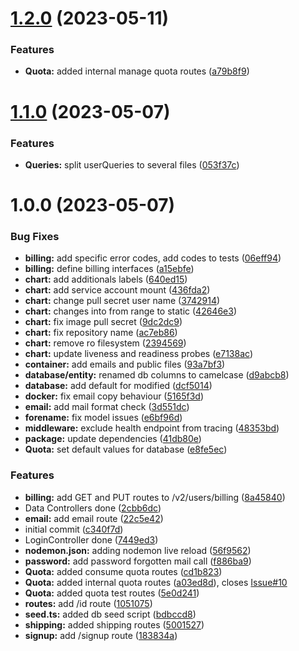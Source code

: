 # [1.2.0](https://gitlab.clippic.app/clippic/backend/user-v2/compare/v1.1.0...v1.2.0) (2023-05-11)


### Features

* **Quota:** added internal manage quota routes ([a79b8f9](https://gitlab.clippic.app/clippic/backend/user-v2/commit/a79b8f9499fc0b86ba99eb101a0e62c52f4e0bc3))

# [1.1.0](https://gitlab.clippic.app/clippic/backend/user-v2/compare/v1.0.0...v1.1.0) (2023-05-07)


### Features

* **Queries:** split userQueries to several files ([053f37c](https://gitlab.clippic.app/clippic/backend/user-v2/commit/053f37c867423a34aa39b1a445e5f5a7d0e24f0f))

# 1.0.0 (2023-05-07)


### Bug Fixes

* **billing:** add specific error codes, add codes to tests ([06eff94](https://gitlab.clippic.app/clippic/backend/user-v2/commit/06eff94ab7d58f53bec51ac6afe133970ae0f792))
* **billing:** define billing interfaces ([a15ebfe](https://gitlab.clippic.app/clippic/backend/user-v2/commit/a15ebfe71b0ad6aa1260449dd302aa4bc83f0767))
* **chart:** add additionals labels ([640ed15](https://gitlab.clippic.app/clippic/backend/user-v2/commit/640ed15da707718ea11f295e95457add8df57ba7))
* **chart:** add service account mount ([436fda2](https://gitlab.clippic.app/clippic/backend/user-v2/commit/436fda26e11c6c31927f23814822a00de210f5ed))
* **chart:** change pull secret user name ([3742914](https://gitlab.clippic.app/clippic/backend/user-v2/commit/3742914eb376ac282913e02ac5d474da76fb6305))
* **chart:** changes into from range to static ([42646e3](https://gitlab.clippic.app/clippic/backend/user-v2/commit/42646e39c4e20c383b26152d601c48c34357eb67))
* **chart:** fix image pull secret ([9dc2dc9](https://gitlab.clippic.app/clippic/backend/user-v2/commit/9dc2dc9dbdbbd0064abc02a9969cb604be746b7e))
* **chart:** fix repository name ([ac7eb86](https://gitlab.clippic.app/clippic/backend/user-v2/commit/ac7eb865414c6da752e20f7117460e31f847382a))
* **chart:** remove ro filesystem ([2394569](https://gitlab.clippic.app/clippic/backend/user-v2/commit/239456959585bb5f9e7c76cad96731132a83f2b5))
* **chart:** update liveness and readiness probes ([e7138ac](https://gitlab.clippic.app/clippic/backend/user-v2/commit/e7138ac05326f6683d4d113dda34b280b51c5aef))
* **container:** add emails and public files ([93a7bf3](https://gitlab.clippic.app/clippic/backend/user-v2/commit/93a7bf3e6ec44f79fc0cb7780b9f508cf5d3e38c))
* **database/entity:** renamed db columns to camelcase ([d9abcb8](https://gitlab.clippic.app/clippic/backend/user-v2/commit/d9abcb89a9842504f98662b6e329fc69c88e40af))
* **database:** add default for modified ([dcf5014](https://gitlab.clippic.app/clippic/backend/user-v2/commit/dcf501449afe9cd9bffff10541708c6ab464f7f0))
* **docker:** fix email copy behaviour ([5165f3d](https://gitlab.clippic.app/clippic/backend/user-v2/commit/5165f3d7e641f67eb2de3bb2cf10550bc0d309cf))
* **email:** add mail format check ([3d551dc](https://gitlab.clippic.app/clippic/backend/user-v2/commit/3d551dc1bbca4001aa6724ea465dd0fa53f202e4))
* **forename:** fix model issues ([e6bf96d](https://gitlab.clippic.app/clippic/backend/user-v2/commit/e6bf96d20d38533756873171dadd6f75661de7ce))
* **middleware:** exclude health endpoint from tracing ([48353bd](https://gitlab.clippic.app/clippic/backend/user-v2/commit/48353bd2f0480bb52ae0b1036af58911421e5cac))
* **package:** update dependencies ([41db80e](https://gitlab.clippic.app/clippic/backend/user-v2/commit/41db80efa0254becc9875e083f4d224f630af628))
* **Quota:** set default values for database ([e8fe5ec](https://gitlab.clippic.app/clippic/backend/user-v2/commit/e8fe5ecbdcd4dd322adc81e46b4801fcaea5ed7e))


### Features

* **billing:** add GET and PUT routes to /v2/users/billing ([8a45840](https://gitlab.clippic.app/clippic/backend/user-v2/commit/8a458409e4f9841ecaed1e198fab66fdd4c45ae0))
* Data Controllers done ([2cbb6dc](https://gitlab.clippic.app/clippic/backend/user-v2/commit/2cbb6dc5681ccad4b3c32edab6734cf0f7786b06))
* **email:** add email route ([22c5e42](https://gitlab.clippic.app/clippic/backend/user-v2/commit/22c5e4290ba274f4f8371649bc9582baf0c1b42e))
* initial commit ([c340f7d](https://gitlab.clippic.app/clippic/backend/user-v2/commit/c340f7d30ddf4b430f5618fb5dd7c20b73368f73))
* LoginController done ([7449ed3](https://gitlab.clippic.app/clippic/backend/user-v2/commit/7449ed362e251f0455eca16f1178e01bb23a1dda))
* **nodemon.json:** adding nodemon live reload ([56f9562](https://gitlab.clippic.app/clippic/backend/user-v2/commit/56f9562334d9be00306a36b031312db3a53ec95a))
* **password:** add password forgotten mail call ([f886ba9](https://gitlab.clippic.app/clippic/backend/user-v2/commit/f886ba91de08a424bd3e1b441a90b34b92880bc5))
* **Quota:** added consume quota routes ([cd1b823](https://gitlab.clippic.app/clippic/backend/user-v2/commit/cd1b823a6773fb27a98df26f8018c9fb78e24076))
* **Quota:** added internal quota routes ([a03ed8d](https://gitlab.clippic.app/clippic/backend/user-v2/commit/a03ed8d5e14a28e84f3a153095bcd0b15206f5b2)), closes [Issue#10](https://gitlab.clippic.app/Issue/issues/10)
* **Quota:** added quota test routes ([5e0d241](https://gitlab.clippic.app/clippic/backend/user-v2/commit/5e0d2419452c73eb8d9353bb9aa45c026cf45e46))
* **routes:** add /id route ([1051075](https://gitlab.clippic.app/clippic/backend/user-v2/commit/105107574ebf0c1c4bd86a59d57757e35e566850))
* **seed.ts:** added db seed script ([bdbccd8](https://gitlab.clippic.app/clippic/backend/user-v2/commit/bdbccd81e8996b340f7f96c826e6fd7350d2363c))
* **shipping:** added shipping routes ([5001527](https://gitlab.clippic.app/clippic/backend/user-v2/commit/5001527d406c4aca153d012e74750f799852e0bd))
* **signup:** add /signup route ([183834a](https://gitlab.clippic.app/clippic/backend/user-v2/commit/183834acf0b25ef4cd38d362ca8b662b548adb5d))
